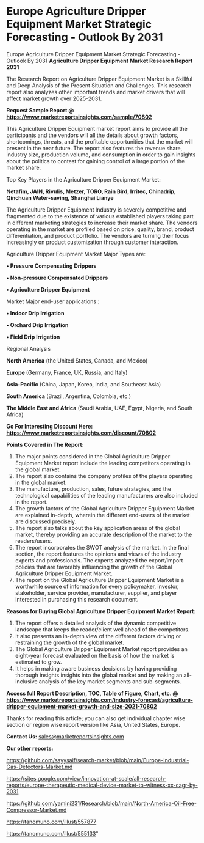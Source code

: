 # Europe Agriculture Dripper Equipment Market Strategic Forecasting - Outlook By 2031
Europe Agriculture Dripper Equipment Market Strategic Forecasting - Outlook By 2031
<strong>Agriculture Dripper Equipment Market Research Report 2031</strong>

The Research Report on Agriculture Dripper Equipment Market is a Skillful and Deep Analysis of the Present Situation and Challenges. This research report also analyzes other important trends and market drivers that will affect market growth over 2025-2031.

<strong>Request Sample Report @ <a href=https://www.marketreportsinsights.com/sample/70802>https://www.marketreportsinsights.com/sample/70802</a></strong>

This Agriculture Dripper Equipment market report aims to provide all the participants and the vendors will all the details about growth factors, shortcomings, threats, and the profitable opportunities that the market will present in the near future. The report also features the revenue share, industry size, production volume, and consumption in order to gain insights about the politics to contest for gaining control of a large portion of the market share.

Top Key Players in the Agriculture Dripper Equipment Market:

<strong>Netafim, JAIN, Rivulis, Metzer, TORO, Rain Bird, Irritec, Chinadrip, Qinchuan Water-saving, Shanghai Lianye</strong>

The Agriculture Dripper Equipment Industry is severely competitive and fragmented due to the existence of various established players taking part in different marketing strategies to increase their market share. The vendors operating in the market are profiled based on price, quality, brand, product differentiation, and product portfolio. The vendors are turning their focus increasingly on product customization through customer interaction.

Agriculture Dripper Equipment Market Major Types are:

<strong>• Pressure Compensating Drippers

• Non-pressure Compensated Drippers

• Agriculture Dripper Equipment</strong>

Market Major end-user applications :

<strong>• Indoor Drip Irrigation

• Orchard Drip Irrigation

• Field Drip Irrigation</strong>

Regional Analysis

</u><strong><b>North America</b></strong> (the United States, Canada, and Mexico)

<strong><b>Europe </b></strong>(Germany, France, UK, Russia, and Italy)

<strong><b>Asia-Pacific</b></strong> (China, Japan, Korea, India, and Southeast Asia)

<strong><b>South America</b></strong> (Brazil, Argentina, Colombia, etc.)

<strong><b>The Middle East and Africa</b></strong> (Saudi Arabia, UAE, Egypt, Nigeria, and South Africa)

<strong>Go For Interesting Discount Here: <a href=https://www.marketreportsinsights.com/discount/70802>https://www.marketreportsinsights.com/discount/70802</a></strong>

<strong>Points Covered in The Report:</strong>
<ol>
  <li>The major points considered in the Global Agriculture Dripper Equipment Market report include the leading competitors operating in the global market.</li>
  <li>The report also contains the company profiles of the players operating in the global market.</li>
  <li>The manufacture, production, sales, future strategies, and the technological capabilities of the leading manufacturers are also included in the report.</li>
  <li>The growth factors of the Global Agriculture Dripper Equipment Market are explained in-depth, wherein the different end-users of the market are discussed precisely.</li>
  <li>The report also talks about the key application areas of the global market, thereby providing an accurate description of the market to the readers/users.</li>
  <li>The report incorporates the SWOT analysis of the market. In the final section, the report features the opinions and views of the industry experts and professionals. The experts analyzed the export/import policies that are favorably influencing the growth of the Global Agriculture Dripper Equipment Market.</li>
  <li>The report on the Global Agriculture Dripper Equipment Market is a worthwhile source of information for every policymaker, investor, stakeholder, service provider, manufacturer, supplier, and player interested in purchasing this research document.</li>
</ol>
<strong>Reasons for Buying Global Agriculture Dripper Equipment Market Report:</strong>

<ol>
  <li>The report offers a detailed analysis of the dynamic competitive landscape that keeps the reader/client well ahead of the competitors.</li>
  <li>It also presents an in-depth view of the different factors driving or restraining the growth of the global market.</li>
  <li>The Global Agriculture Dripper Equipment Market report provides an eight-year forecast evaluated on the basis of how the market is estimated to grow.</li>
  <li>It helps in making aware business decisions by having providing thorough insights insights into the global market and by making an all-inclusive analysis of the key market segments and sub-segments.</li>
</ol>
<strong>Access full Report Description, TOC, Table of Figure, Chart, etc. @ <a href=https://www.marketreportsinsights.com/industry-forecast/agriculture-dripper-equipment-market-growth-and-size-2021-70802>https://www.marketreportsinsights.com/industry-forecast/agriculture-dripper-equipment-market-growth-and-size-2021-70802</a></strong>


Thanks for reading this article; you can also get individual chapter wise section or region wise report version like Asia, United States, Europe.

<strong>Contact Us:</strong>
sales@marketreportsinsights.com

<strong>Our other reports:</strong>

<a href=https://github.com/sayysaif/search-market/blob/main/Europe-Industrial-Gas-Detectors-Market.md>https://github.com/sayysaif/search-market/blob/main/Europe-Industrial-Gas-Detectors-Market.md</a>

<a href=https://sites.google.com/view/innovation-at-scale/all-research-reports/europe-therapeutic-medical-device-market-to-witness-xx-cagr-by-2031>https://sites.google.com/view/innovation-at-scale/all-research-reports/europe-therapeutic-medical-device-market-to-witness-xx-cagr-by-2031</a>

<a href=https://github.com/yamini231/Research/blob/main/North-America-Oil-Free-Compressor-Market.md>https://github.com/yamini231/Research/blob/main/North-America-Oil-Free-Compressor-Market.md</a>

<a href=https://tanomuno.com/illust/557877>https://tanomuno.com/illust/557877</a>

<a href=https://tanomuno.com/illust/555133>https://tanomuno.com/illust/555133</a>"
